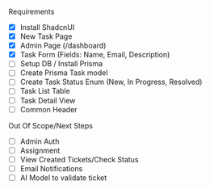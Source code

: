 Requirements

- [x] Install ShadcnUI
- [x] New Task Page
- [x] Admin Page (/dashboard)
- [x] Task Form (Fields: Name, Email, Description)
- [ ] Setup DB / Install Prisma
- [ ] Create Prisma Task model
- [ ] Create Task Status Enum (New, In Progress, Resolved)
- [ ] Task List Table
- [ ] Task Detail View
- [ ] Common Header

Out Of Scope/Next Steps

- [ ] Admin Auth
- [ ] Assignment
- [ ] View Created Tickets/Check Status
- [ ] Email Notifications
- [ ] AI Model to validate ticket

